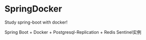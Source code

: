 # SpringDocker
Study spring-boot with docker!

Spring Boot + Docker + Postgresql-Replication + Redis Sentinel实例
